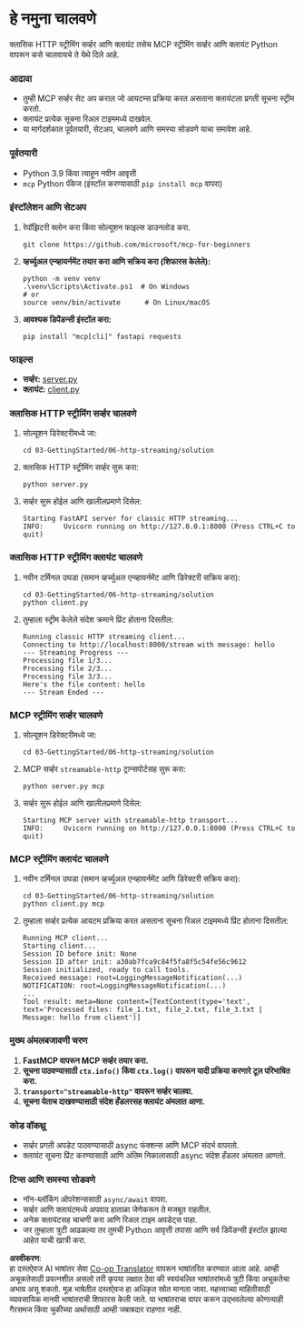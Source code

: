 <!--
CO_OP_TRANSLATOR_METADATA:
{
  "original_hash": "67ecbca6a060477ded3e13ddbeba64f7",
  "translation_date": "2025-08-18T15:48:10+00:00",
  "source_file": "03-GettingStarted/06-http-streaming/solution/python/README.md",
  "language_code": "mr"
}
-->
# हे नमुना चालवणे

क्लासिक HTTP स्ट्रीमिंग सर्व्हर आणि क्लायंट तसेच MCP स्ट्रीमिंग सर्व्हर आणि क्लायंट Python वापरून कसे चालवायचे ते येथे दिले आहे.

### आढावा

- तुम्ही MCP सर्व्हर सेट अप कराल जो आयटम्स प्रक्रिया करत असताना क्लायंटला प्रगती सूचना स्ट्रीम करतो.
- क्लायंट प्रत्येक सूचना रिअल टाइममध्ये दाखवेल.
- या मार्गदर्शकात पूर्वतयारी, सेटअप, चालवणे आणि समस्या सोडवणे याचा समावेश आहे.

### पूर्वतयारी

- Python 3.9 किंवा त्याहून नवीन आवृत्ती
- `mcp` Python पॅकेज (इंस्टॉल करण्यासाठी `pip install mcp` वापरा)

### इंस्टॉलेशन आणि सेटअप

1. रेपॉझिटरी क्लोन करा किंवा सोल्यूशन फाइल्स डाउनलोड करा.

   ```pwsh
   git clone https://github.com/microsoft/mcp-for-beginners
   ```

1. **व्हर्च्युअल एन्व्हायर्नमेंट तयार करा आणि सक्रिय करा (शिफारस केलेले):**

   ```pwsh
   python -m venv venv
   .\venv\Scripts\Activate.ps1  # On Windows
   # or
   source venv/bin/activate      # On Linux/macOS
   ```

1. **आवश्यक डिपेंडन्सी इंस्टॉल करा:**

   ```pwsh
   pip install "mcp[cli]" fastapi requests
   ```

### फाइल्स

- **सर्व्हर:** [server.py](../../../../../../03-GettingStarted/06-http-streaming/solution/python/server.py)
- **क्लायंट:** [client.py](../../../../../../03-GettingStarted/06-http-streaming/solution/python/client.py)

### क्लासिक HTTP स्ट्रीमिंग सर्व्हर चालवणे

1. सोल्यूशन डिरेक्टरीमध्ये जा:

   ```pwsh
   cd 03-GettingStarted/06-http-streaming/solution
   ```

2. क्लासिक HTTP स्ट्रीमिंग सर्व्हर सुरू करा:

   ```pwsh
   python server.py
   ```

3. सर्व्हर सुरू होईल आणि खालीलप्रमाणे दिसेल:

   ```
   Starting FastAPI server for classic HTTP streaming...
   INFO:     Uvicorn running on http://127.0.0.1:8000 (Press CTRL+C to quit)
   ```

### क्लासिक HTTP स्ट्रीमिंग क्लायंट चालवणे

1. नवीन टर्मिनल उघडा (समान व्हर्च्युअल एन्व्हायर्नमेंट आणि डिरेक्टरी सक्रिय करा):

   ```pwsh
   cd 03-GettingStarted/06-http-streaming/solution
   python client.py
   ```

2. तुम्हाला स्ट्रीम केलेले संदेश क्रमाने प्रिंट होताना दिसतील:

   ```text
   Running classic HTTP streaming client...
   Connecting to http://localhost:8000/stream with message: hello
   --- Streaming Progress ---
   Processing file 1/3...
   Processing file 2/3...
   Processing file 3/3...
   Here's the file content: hello
   --- Stream Ended ---
   ```

### MCP स्ट्रीमिंग सर्व्हर चालवणे

1. सोल्यूशन डिरेक्टरीमध्ये जा:
   ```pwsh
   cd 03-GettingStarted/06-http-streaming/solution
   ```
2. MCP सर्व्हर `streamable-http` ट्रान्सपोर्टसह सुरू करा:
   ```pwsh
   python server.py mcp
   ```
3. सर्व्हर सुरू होईल आणि खालीलप्रमाणे दिसेल:
   ```
   Starting MCP server with streamable-http transport...
   INFO:     Uvicorn running on http://127.0.0.1:8000 (Press CTRL+C to quit)
   ```

### MCP स्ट्रीमिंग क्लायंट चालवणे

1. नवीन टर्मिनल उघडा (समान व्हर्च्युअल एन्व्हायर्नमेंट आणि डिरेक्टरी सक्रिय करा):
   ```pwsh
   cd 03-GettingStarted/06-http-streaming/solution
   python client.py mcp
   ```
2. तुम्हाला सर्व्हर प्रत्येक आयटम प्रक्रिया करत असताना सूचना रिअल टाइममध्ये प्रिंट होताना दिसतील:
   ```
   Running MCP client...
   Starting client...
   Session ID before init: None
   Session ID after init: a30ab7fca9c84f5fa8f5c54fe56c9612
   Session initialized, ready to call tools.
   Received message: root=LoggingMessageNotification(...)
   NOTIFICATION: root=LoggingMessageNotification(...)
   ...
   Tool result: meta=None content=[TextContent(type='text', text='Processed files: file_1.txt, file_2.txt, file_3.txt | Message: hello from client')]
   ```

### मुख्य अंमलबजावणी चरण

1. **FastMCP वापरून MCP सर्व्हर तयार करा.**
2. **सूचना पाठवण्यासाठी `ctx.info()` किंवा `ctx.log()` वापरून यादी प्रक्रिया करणारे टूल परिभाषित करा.**
3. **`transport="streamable-http"` वापरून सर्व्हर चालवा.**
4. **सूचना येताच दाखवण्यासाठी संदेश हँडलरसह क्लायंट अंमलात आणा.**

### कोड वॉकथ्रू

- सर्व्हर प्रगती अपडेट पाठवण्यासाठी async फंक्शन्स आणि MCP संदर्भ वापरतो.
- क्लायंट सूचना प्रिंट करण्यासाठी आणि अंतिम निकालासाठी async संदेश हँडलर अंमलात आणतो.

### टिप्स आणि समस्या सोडवणे

- नॉन-ब्लॉकिंग ऑपरेशन्ससाठी `async/await` वापरा.
- सर्व्हर आणि क्लायंटमध्ये अपवाद हाताळा जेणेकरून ते मजबूत राहतील.
- अनेक क्लायंटसह चाचणी करा आणि रिअल टाइम अपडेट्स पाहा.
- जर तुम्हाला त्रुटी आढळल्या तर तुमची Python आवृत्ती तपासा आणि सर्व डिपेंडन्सी इंस्टॉल झाल्या आहेत याची खात्री करा.

**अस्वीकरण**:  
हा दस्तऐवज AI भाषांतर सेवा [Co-op Translator](https://github.com/Azure/co-op-translator) वापरून भाषांतरित करण्यात आला आहे. आम्ही अचूकतेसाठी प्रयत्नशील असलो तरी कृपया लक्षात ठेवा की स्वयंचलित भाषांतरांमध्ये त्रुटी किंवा अचूकतेचा अभाव असू शकतो. मूळ भाषेतील दस्तऐवज हा अधिकृत स्रोत मानला जावा. महत्त्वाच्या माहितीसाठी व्यावसायिक मानवी भाषांतराची शिफारस केली जाते. या भाषांतराचा वापर करून उद्भवलेल्या कोणत्याही गैरसमज किंवा चुकीच्या अर्थासाठी आम्ही जबाबदार राहणार नाही.